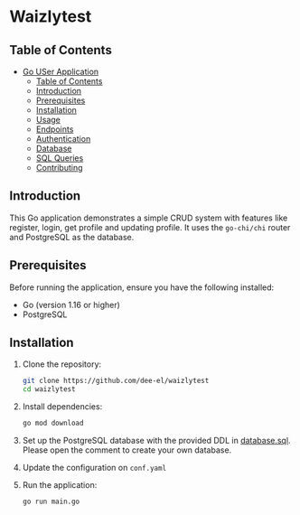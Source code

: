 # Waizlytest

## Table of Contents

- [Go USer Application](#go-user-application)
  - [Table of Contents](#table-of-contents)
  - [Introduction](#introduction)
  - [Prerequisites](#prerequisites)
  - [Installation](#installation)
  - [Usage](#usage)
  - [Endpoints](#endpoints)
  - [Authentication](#authentication)
  - [Database](#database)
  - [SQL Queries](#sql-queries)
  - [Contributing](#contributing)

## Introduction

This Go application demonstrates a simple CRUD system with features like register, login, get profile and updating profile. It uses the `go-chi/chi` router and PostgreSQL as the database.

## Prerequisites

Before running the application, ensure you have the following installed:

- Go (version 1.16 or higher)
- PostgreSQL

## Installation

1. Clone the repository:

   ```bash
   git clone https://github.com/dee-el/waizlytest
   cd waizlytest
   ```

2. Install dependencies:

   ```bash
   go mod download
   ```
   
3. Set up the PostgreSQL database with the provided DDL in [database.sql](migration/00000001_init.sql). Please open the comment to create your own database.
4. Update the configuration on `conf.yaml`
5. Run the application:

   ```bash
   go run main.go
   ```
